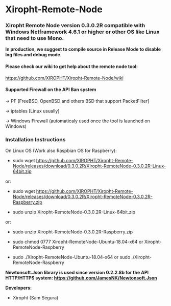 # Xiropht-Remote-Node
<h3>Xiropht Remote Node version 0.3.0.2R compatible with Windows Netframework 4.6.1 or higher or other OS like Linux that need to use Mono.</h3>

**In production, we suggest to compile source in Release Mode to disable log files and debug mode.**

<h4>Please check our wiki to get help about the remote node tool:</h4>

https://github.com/XIROPHT/Xiropht-Remote-Node/wiki

<h4>Supported Firewall on the API Ban system</h4>

-> PF [FreeBSD, OpenBSD and others BSD that support PacketFilter]

-> iptables [Linux usually]

-> Windows Firewall (automaticaly used once the tool is launched on Windows)

<h3>Installation Instructions</h3>

On Linux OS (Work also Raspbian OS for Raspberry):

- sudo wget https://github.com/XIROPHT/Xiropht-Remote-Node/releases/download/0.3.0.2R/Xiropht-RemoteNode-0.3.0.2R-Linux-64bit.zip

or:

- sudo wget https://github.com/XIROPHT/Xiropht-Remote-Node/releases/download/0.3.0.2R/Xiropht-RemoteNode-0.3.0.2R-Raspberry.zip

- sudo unzip Xiropht-RemoteNode-0.3.0.2R-Linux-64bit.zip

or:

- sudo unzip Xiropht-RemoteNode-0.3.0.2R-Raspberry.zip

- sudo chmod 0777 Xiropht-RemoteNode-Ubuntu-18.04-x64 or Xiropht-RemoteNode-Raspberry

- sudo ./Xiropht-RemoteNode-Ubuntu-18.04-x64 or sudo ./Xiropht-RemoteNode-Raspberry

**Newtonsoft.Json library is used since version 0.2.2.8b for the API HTTP/HTTPS system: https://github.com/JamesNK/Newtonsoft.Json**

**Developers:**

- Xiropht (Sam Segura)
